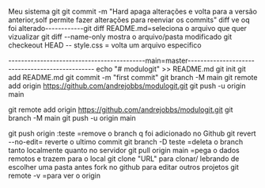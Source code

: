 Meu sistema git
git commit -m "Hard apaga alterações e volta para a versão anterior,solf permite fazer alterações para reenviar os commits"
diff ve oq foi alterado------------git diff README.md=seleciona o arquivo que quer vizualizar
git diff --name-only mostra o arquivo/pasta modificado
git checkeout HEAD -- style.css = volta um arquivo especifico


-------------------------------------------main=master------------------------------------------------
echo "# modulogit" >> README.md
git init
git add README.md
git commit -m "first commit"
git branch -M main
git remote add origin https://github.com/andrejobbs/modulogit.git
git push -u origin main



git remote add origin https://github.com/andrejobbs/modulogit.git
git branch -M main
git push -u origin main


git push origin :teste =remove o branch q foi adicionado no Github
git revert --no-edit= reverte o ultimo commit 
git branch -D teste =deleta o branch tanto localmente quanto no servidor
git pull origin main =pega o dados remotos e trazem para o local
git clone "URL" para clonar/ lebrando de escolher uma pasta antes
fork no github para editar outros projetos
git remote -v =para ver o origin 